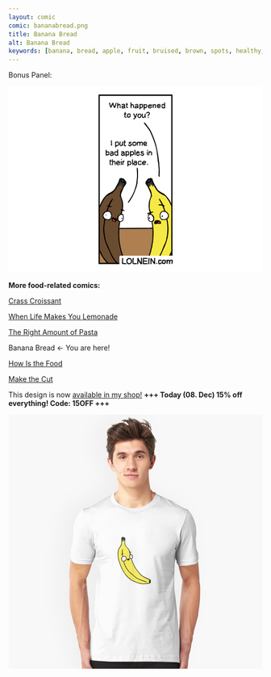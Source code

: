 ```yaml
---
layout: comic
comic: bananabread.png
title: Banana Bread
alt: Banana Bread
keywords: [banana, bread, apple, fruit, bruised, brown, spots, healthy, apples, bananas, fight]
---
```


Bonus Panel:

![Banana Bread Bonus](/images/bananabread_bonus.png)


__More food-related comics:__

[Crass Croissant](https://lolnein.com/2018/02/01/crasscroissant/)

[When Life Makes You Lemonade](https://lolnein.com/2019/08/29/whenlifemakesyoulemonade/)

[The Right Amount of Pasta](https://lolnein.com/2019/09/06/therightamountofpasta/)

Banana Bread <- You are here!

[How Is the Food](https://lolnein.com/2019/11/20/howisthefood/)

[Make the Cut](https://lolnein.com/2019/11/26/makethecut/)


This design is now [available in my shop!](https://www.redbubble.com/people/lolnein/shop?asc=u) __+++ Today (08. Dec) 15% off everything! Code: 15OFF +++__

[![Banana Shirt](/images/banana_shirt.jpg)](https://www.redbubble.com/people/lolnein/shop?asc=u)
